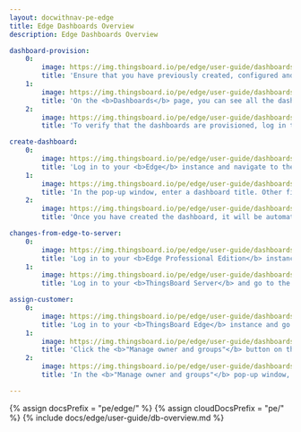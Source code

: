 ```yaml
---
layout: docwithnav-pe-edge
title: Edge Dashboards Overview
description: Edge Dashboards Overview

dashboard-provision:
    0:
        image: https://img.thingsboard.io/pe/edge/user-guide/dashboards/3-instances.png
        title: 'Ensure that you have previously created, configured and assigned the Dashboard to the appropriate entity group. Then, go to the <b>Edge management > Instances</b> section and open the <b>"Manage edge dashboard groups"</b> page. You can see here all dashboards groups already assigned to the <b>Edge</b> instance. To assign another group to the <b>Edge</b> instance, click the <b>"+"</b> icon. To view the <b>Dashboards</b> in the group, click on the group itself.'
    1:
        image: https://img.thingsboard.io/pe/edge/user-guide/dashboards/4-instances-dashboards.png
        title: 'On the <b>Dashboards</b> page, you can see all the dashboards already assigned to the dashboard group. To add another dashboard to the group, click the <b>"+"</b> icon.'
    2:
        image: https://img.thingsboard.io/pe/edge/user-guide/dashboards/5-dashboards-on-edge.png
        title: 'To verify that the dashboards are provisioned, log in to your <b>Edge Professional Edition</b> instance and go to the <b>Dashboards</b> section.'

create-dashboard:
    0:
        image: https://img.thingsboard.io/pe/edge/user-guide/dashboards/8-create-new-dashboard.png
        title: 'Log in to your <b>Edge</b> instance and navigate to the <b>“Dashboards”</b> section. By default, you navigate to the dashboard group <b>"All"</b>. Click the <b>"+"</b> icon in the upper right corner of the screen, and select <b>"Create new dashboard"</b> option from the drop-down menu.'
    1:
        image: https://img.thingsboard.io/pe/edge/user-guide/dashboards/9-new-dashboard-dialog.png
        title: 'In the pop-up window, enter a dashboard title. Other fields are optional. Click the <b>"Add"</b> button to proceed'
    2:
        image: https://img.thingsboard.io/pe/edge/user-guide/dashboards/10-add-widgets-and-save.png
        title: 'Once you have created the dashboard, it will be automatically opened. You can configure it by adding widgets. Click the <b>"Save"</b> button to save the changes'

changes-from-edge-to-server:
    0:
        image: https://img.thingsboard.io/pe/edge/user-guide/dashboards/6-dashboards-from-edge-to-cloud.png
        title: 'Log in to your <b>Edge Professional Edition</b> instance and go to the <b>Dashboards</b> section. Here you can create, configure, or make any changes to your <b>Dashboards</b>.'
    1:
        image: https://img.thingsboard.io/pe/edge/user-guide/dashboards/7-dashboards-from-edge-to-cloud.png
        title: 'Log in to your <b>ThingsBoard Server</b> and go to the <b>“Dashboards”</b> section to see that the changes have been applied to the <b>ThingsBoard Server</b>. Make sure you are connected to the internet.'

assign-customer:
    0:
        image: https://img.thingsboard.io/pe/edge/user-guide/dashboards/11-edge-dashboards.png
        title: 'Log in to your <b>ThingsBoard Edge</b> instance and go to the <b>“Dashboards”</b> section. Then, click the <b>"Dashboard details"</b> button.'
    1:
        image: https://img.thingsboard.io/pe/edge/user-guide/dashboards/12-manage-owner-groups.png
        title: 'Click the <b>"Manage owner and groups"</b> button on the Dashboard details page'
    2:
        image: https://img.thingsboard.io/pe/edge/user-guide/dashboards/13-update-customer-or-group.png
        title: 'In the <b>"Manage owner and groups"</b> pop-up window, select owner and click the <b>"Update"</b> button. You also may update the dashboard group if needed.'

---
```


{% assign docsPrefix = "pe/edge/" %}
{% assign cloudDocsPrefix = "pe/" %}
{% include docs/edge/user-guide/db-overview.md %}